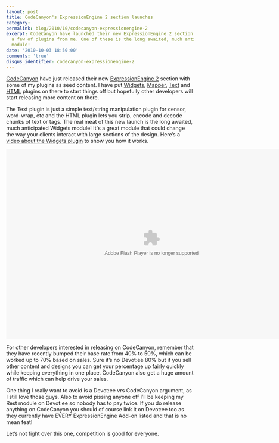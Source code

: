```yaml
---
layout: post
title: CodeCanyon's ExpressionEngine 2 section launches
category: 
permalink: blog/2010/10/codecanyon-expressionengine-2
excerpt: CodeCanyon have launched their new ExpressionEngine 2 section along with
  a few of plugins from me. One of these is the long awaited, much anticipated Widgets
  module!
date: '2010-10-03 18:50:00'
comments: 'true'
disqus_identifier: codecanyon-expressionengine-2
---
```


[CodeCanyon](http://codecanyon.com/?ref=pjsturgeon) have just released their new [ExpressionEngine 2](http://codecanyon.net/category/plugins/expressionengine?ref=pjsturgeon) section with some of my plugins as seed content. I have put [Widgets](http://codecanyon.net/item/widgets/127932?ref=pjsturgeon), [Mapper](http://codecanyon.net/item/mapper/128328?ref=pjsturgeon), [Text](http://codecanyon.net/item/text-plugin/128322?ref=pjsturgeon) and [HTML](http://codecanyon.net/item/html-plugin/128312?ref=pjsturgeon) plugins on there to start things off but hopefully other developers will start releasing more content on there.

The Text plugin is just a simple text/string manipulation plugin for censor, word-wrap, etc and the HTML plugin lets you strip, encode and decode chunks of text or tags. The real meat of this new launch is the long awaited, much anticipated Widgets module! It's a great module that could change the way your clients interact with large sections of the design. Here’s a [video about the Widgets plugin](http://blip.tv/file/4059118) to show you how it works.

<object style="width: 780px; height: 510px;" classid="clsid:d27cdb6e-ae6d-11cf-96b8-444553540000" width="780" height="510" codebase="http://download.macromedia.com/pub/shockwave/cabs/flash/swflash.cab#version=6,0,40,0">
<param name="src" value="http://blip.tv/play/g7lmgfj0GgI.m4v">
<embed style="width: 780px; height: 510px;" width="780" height="510" src="http://blip.tv/play/g7lmgfj0GgI.m4v" type="application/x-shockwave-flash"></embed>
</object>

For other developers interested in releasing on CodeCanyon, remember that they have recently bumped their base rate from 40% to 50%, which can be worked up to 70% based on sales. Sure it’s no Devot:ee 80% but if you sell other content and designs you can get your percentage up fairly quickly while keeping everything in one place. CodeCanyon also get a huge amount of traffic which can help drive your sales.

One thing I really want to avoid is a Devot:ee vrs CodeCanyon argument, as I still love those guys. Also to avoid pissing anyone off I’ll be keeping my Rest module on Devot:ee so nobody has to pay twice. If you do release anything on CodeCanyon you should of course link it on Devot:ee too as they currently have EVERY ExpressionEngine Add-on listed and that is no mean feat!

Let’s not fight over this one, competition is good for everyone.

